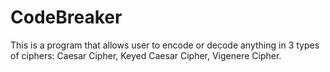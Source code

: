 # CodeBreaker
This is a program that allows user to encode or decode anything in 3 types of ciphers:
Caesar Cipher, Keyed Caesar Cipher, Vigenere Cipher.
